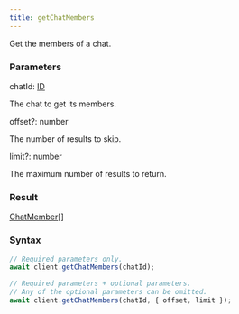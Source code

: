 ```yaml
---
title: getChatMembers
---
```


Get the members of a chat.<span class="select-none">  </span>

### Parameters 

<div class="flex flex-col gap-3"><div><div class="font-mono" id="p_chatId" data-anchor><span class="font-bold">chatId</span><span class="opacity-50">:</span> <a href="/types/id"  >ID</a></div><div class="pl-3"><div class="no-margin">

The chat to get its members.

</div></div></div><div class="flex flex-col gap-3"><div><div class="flex gap-2"><div class="font-mono p" id="p_offset" data-anchor><span class="font-bold">offset</span><span class="opacity-50"><span title="Optional" class="cursor-help">?</span>:</span> <span>number</span></div></div><div class="pl-3"><div class="no-margin">

The number of results to skip.

</div></div></div><div><div class="flex gap-2"><div class="font-mono p" id="p_limit" data-anchor><span class="font-bold">limit</span><span class="opacity-50"><span title="Optional" class="cursor-help">?</span>:</span> <span>number</span></div></div><div class="pl-3"><div class="no-margin">

The maximum number of results to return.

</div></div></div></div></div>

### Result 

<div class="font-mono"><a href="/types/chatmember"  >ChatMember</a><span class="opacity-50">[]</span></div>

### Syntax

```ts
// Required parameters only.
await client.getChatMembers(chatId);

// Required parameters + optional parameters.
// Any of the optional parameters can be omitted.
await client.getChatMembers(chatId, { offset, limit });
```



